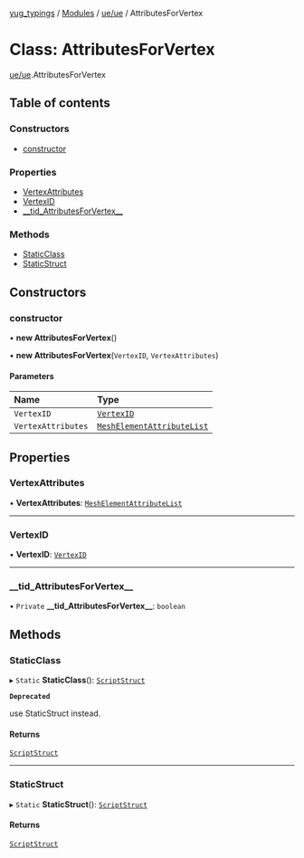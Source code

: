 [yug_typings](../README.md) / [Modules](../modules.md) / [ue/ue](../modules/ue_ue.md) / AttributesForVertex

# Class: AttributesForVertex

[ue/ue](../modules/ue_ue.md).AttributesForVertex

## Table of contents

### Constructors

- [constructor](ue_ue.AttributesForVertex.md#constructor)

### Properties

- [VertexAttributes](ue_ue.AttributesForVertex.md#vertexattributes)
- [VertexID](ue_ue.AttributesForVertex.md#vertexid)
- [\_\_tid\_AttributesForVertex\_\_](ue_ue.AttributesForVertex.md#__tid_attributesforvertex__)

### Methods

- [StaticClass](ue_ue.AttributesForVertex.md#staticclass)
- [StaticStruct](ue_ue.AttributesForVertex.md#staticstruct)

## Constructors

### constructor

• **new AttributesForVertex**()

• **new AttributesForVertex**(`VertexID`, `VertexAttributes`)

#### Parameters

| Name | Type |
| :------ | :------ |
| `VertexID` | [`VertexID`](ue_ue.VertexID.md) |
| `VertexAttributes` | [`MeshElementAttributeList`](ue_ue.MeshElementAttributeList.md) |

## Properties

### VertexAttributes

• **VertexAttributes**: [`MeshElementAttributeList`](ue_ue.MeshElementAttributeList.md)

___

### VertexID

• **VertexID**: [`VertexID`](ue_ue.VertexID.md)

___

### \_\_tid\_AttributesForVertex\_\_

• `Private` **\_\_tid\_AttributesForVertex\_\_**: `boolean`

## Methods

### StaticClass

▸ `Static` **StaticClass**(): [`ScriptStruct`](ue_ue.ScriptStruct.md)

**`Deprecated`**

use StaticStruct instead.

#### Returns

[`ScriptStruct`](ue_ue.ScriptStruct.md)

___

### StaticStruct

▸ `Static` **StaticStruct**(): [`ScriptStruct`](ue_ue.ScriptStruct.md)

#### Returns

[`ScriptStruct`](ue_ue.ScriptStruct.md)
